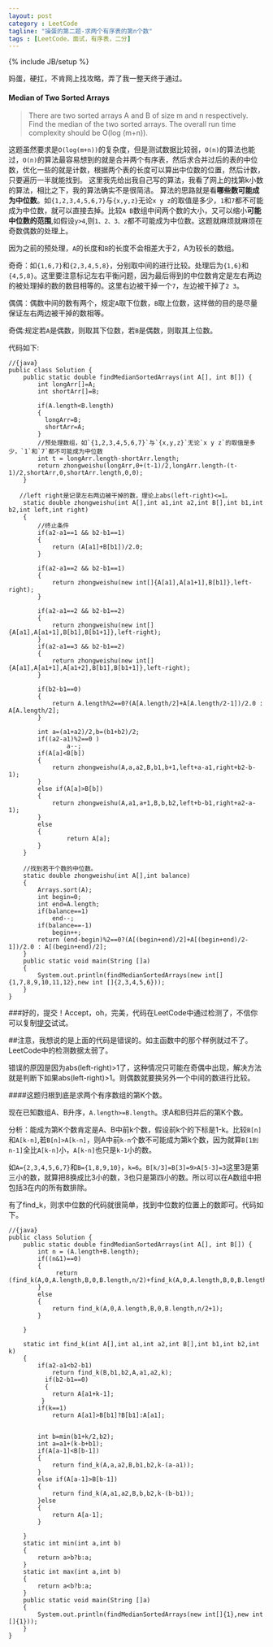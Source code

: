 ```yaml
---
layout: post
category : LeetCode
tagline: "操蛋的第二题-求两个有序表的第n个数"
tags : [LeetCode，面试，有序表，二分]
---
```

{% include JB/setup %}

妈蛋，硬扛，不肯网上找攻略，弄了我一整天终于通过。



<h4 id="MedianofTwoSortedArrays">Median of Two Sorted Arrays</h4>

>There are two sorted arrays A and B of size m and n respectively. Find the median of the two sorted arrays. The overall run time complexity should be O(log (m+n)).

这题虽然要求是`O(log(m+n))`的复杂度，但是测试数据比较弱，`O(n)`的算法也能过，`O(n)`的算法最容易想到的就是合并两个有序表，然后求合并过后的表的中位数，优化一些的就是计数，根据两个表的长度可以算出中位数的位置，然后计数，只要遍历一半就能找到。
这里我先给出我自己写的算法，我看了网上的找第k小数的算法，相比之下，我的算法确实不是很简洁。
算法的思路就是看**哪些数可能成为中位数**。如`{1,2,3,4,5,6,7}`与`{x,y,z}`无论`x y z`的取值是多少，`1`和`7`都不可能成为中位数，就可以直接去掉。比较`A B`数组中间两个数的大小，又可以缩小**可能中位数的范围**,如假设`y>4`,则`1、2、3、z`都不可能成为中位数。这题就麻烦就麻烦在奇数偶数的处理上。

因为之前的预处理，`A`的长度和`B`的长度不会相差大于2，A为较长的数组。

奇奇：如`{1,6,7}`和`{2,3,4,5,8}`，分别取中间的进行比较。处理后为`{1,6}`和`{4,5,8}`。这里要注意标记左右平衡问题，因为最后得到的中位数肯定是左右两边的被处理掉的数的数目相等的。这里右边被干掉一个`7`，左边被干掉了`2 3`。

偶偶：偶数中间的数有两个，规定`A`取下位数，`B`取上位数，这样做的目的是尽量保证左右两边被干掉的数相等。

奇偶:规定若`A`是偶数，则取其下位数，若`B`是偶数，则取其上位数。

代码如下:

	//{java}
	public class Solution {
	    public static double findMedianSortedArrays(int A[], int B[]) {
	        int longArr[]=A;
	        int shortArr[]=B;
	
	        if(A.length<B.length)
	        {
	          longArr=B;
	          shortArr=A;
	        }
			//预处理数组，如`{1,2,3,4,5,6,7}`与`{x,y,z}`无论`x y z`的取值是多少，`1`和`7`都不可能成为中位数
	        int t = longArr.length-shortArr.length;
	        return zhongweishu(longArr,0+(t-1)/2,longArr.length-(t-1)/2,shortArr,0,shortArr.length,0,0);
	    }

	   //left right是记录左右两边被干掉的数，理论上abs(left-right)<=1。
	    static double zhongweishu(int A[],int a1,int a2,int B[],int b1,int b2,int left,int right)
	    {
			//终止条件
	    	if(a2-a1==1 && b2-b1==1)
	    	{
	    		return (A[a1]+B[b1])/2.0;
	    	}
	    
	    	if(a2-a1==2 && b2-b1==1)
	    	{
	    		return zhongweishu(new int[]{A[a1],A[a1+1],B[b1]},left-right);
	    	}
	    	
	    	if(a2-a1==2 && b2-b1==2)
	    	{
	    		return zhongweishu(new int[]{A[a1],A[a1+1],B[b1],B[b1+1]},left-right);
	    	}
	    	if(a2-a1==3 && b2-b1==2)
	    	{
	    		return zhongweishu(new int[]{A[a1],A[a1+1],A[a1+2],B[b1],B[b1+1]},left-right);
	    	}
	    
	    	if(b2-b1==0)
	    	{
	    		return A.length%2==0?(A[A.length/2]+A[A.length/2-1])/2.0 : A[A.length/2];
	    	}
	    
		    int a=(a1+a2)/2,b=(b1+b2)/2;
		    if((a2-a1)%2==0 )
	    			a--;
			if(A[a]<B[b])
	    	{
	    		return zhongweishu(A,a,a2,B,b1,b+1,left+a-a1,right+b2-b-1);	
	    	}
	    	else if(A[a]>B[b])
	    	{
	    		return zhongweishu(A,a1,a+1,B,b,b2,left+b-b1,right+a2-a-1);	
	    	}
	    	else
	    	{
	    			return A[a];
	    	}
	    }

		//找到若干个数的中位数。
	    static double zhongweishu(int A[],int balance)
	    {
	    	Arrays.sort(A);
	    	int begin=0;
	    	int end=A.length;
	    	if(balance==1)
	    		end--;
	    	if(balance==-1)
	    		begin++;
	    	return (end-begin)%2==0?(A[(begin+end)/2]+A[(begin+end)/2-1])/2.0 : A[(begin+end)/2];
	    }
	    public static void main(String []a)
	    {
	    	System.out.println(findMedianSortedArrays(new int[]{1,7,8,9,10,11,12},new int []{2,3,4,5,6}));
	    }
	}

###好的，提交！Accept，oh，完美，代码在LeetCode中通过检测了，不信你可以复制[提交](https://oj.leetcode.com/problems/median-of-two-sorted-arrays/)试试。

##注意，我想说的是上面的代码是错误的。如主函数中的那个样例就过不了。LeetCode中的检测数据太弱了。

错误的原因是因为abs(left-right)>1了，这种情况只可能在奇偶中出现，解决方法就是判断下如果abs(left-right)>1。则偶数就要换另外一个中间的数进行比较。


####这题归根到底是求两个有序数组的第K个数。

现在已知数组A、B升序，`A.length>=B.length`。求A和B归并后的第K个数。

分析：能成为第K个数肯定是A、B中前k个数，假设前k个的下标是1-k。比较`B[n]`和`A[k-n]`,若`B[n]>A[k-n]`，则A中前`k-n`个数不可能成为第k个数，因为就算`B[1到n-1]`全比`A[k-n]`小，`A[k-n]`也只是`k-1`小的数。

如`A={2,3,4,5,6,7}`和`B={1,8,9,10}`，`k=6`。`B[k/3]=B[3]=9>A[5-3]=3`这里3是第三小的数，就算把8换成比3小的数，3也只是第四小的数。所以可以在A数组中把包括3在内的所有数排除。

有了find_k，则求中位数的代码就很简单，找到中位数的位置上的数即可。代码如下。

	//{java}
	public class Solution {
	    public static double findMedianSortedArrays(int A[], int B[]) {
	    	int n = (A.length+B.length);
	    	if((n&1)==0)
	    	{
	    		 return (find_k(A,0,A.length,B,0,B.length,n/2)+find_k(A,0,A.length,B,0,B.length,n/2+1))/2.0;
	    	}
	    	else
	    	{
	    		return find_k(A,0,A.length,B,0,B.length,n/2+1);
	    	}
	       
	    }
	   
	    static int find_k(int A[],int a1,int a2,int B[],int b1,int b2,int k)
	    {
	    	if(a2-a1<b2-b1)
	    		return find_k(B,b1,b2,A,a1,a2,k);
			  if(b2-b1==0)
			  {
			  	return A[a1+k-1];
			 }	
	    	if(k==1)
	    		return A[a1]>B[b1]?B[b1]:A[a1];
	    
	       
	        int b=min(b1+k/2,b2);
	        int a=a1+(k-b+b1);
	        if(A[a-1]<B[b-1])
	        {
	            return find_k(A,a,a2,B,b1,b2,k-(a-a1));
	        }
	        else if(A[a-1]>B[b-1])
	        {
	            return find_k(A,a1,a2,B,b,b2,k-(b-b1));
	        }else
	        {
	        	return A[a-1];
	        }
	   
	    }
	    static int min(int a,int b)
	    {
	    	return a>b?b:a;
	    }
	    static int max(int a,int b)
	    {
	    	return a<b?b:a;
	    }
	    public static void main(String []a)
	    {
	    	System.out.println(findMedianSortedArrays(new int[]{1},new int []{1}));
	    }
	}
























